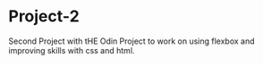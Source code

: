 # Project-2
Second Project with tHE Odin Project to work on using flexbox and improving skills with css and html.
